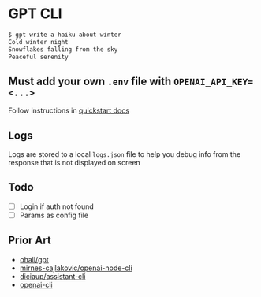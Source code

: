 # GPT CLI

```bash
$ gpt write a haiku about winter
Cold winter night
Snowflakes falling from the sky
Peaceful serenity
```

## Must add your own `.env` file with `OPENAI_API_KEY=<...>`

Follow instructions in [quickstart docs](https://beta.openai.com/docs/quickstart/add-your-api-key)

## Logs

Logs are stored to a local `logs.json` file to help you debug info from the response that is not displayed on screen

## Todo

* [ ] Login if auth not found
* [ ] Params as config file

## Prior Art

* [ohall/gpt](https://github.com/ohall/gpt)
* [mirnes-cajlakovic/openai-node-cli](https://github.com/mirnes-cajlakovic/openai-node-cli)
* [diciaup/assistant-cli](https://github.com/diciaup/assistant-cli)
* [openai-cli](https://www.npmjs.com/package/openai-cli)
